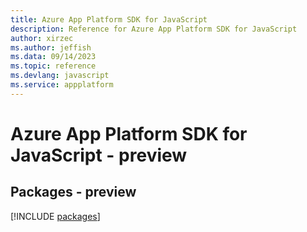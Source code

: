 ```yaml
---
title: Azure App Platform SDK for JavaScript
description: Reference for Azure App Platform SDK for JavaScript
author: xirzec
ms.author: jeffish
ms.data: 09/14/2023
ms.topic: reference
ms.devlang: javascript
ms.service: appplatform
---
```

# Azure App Platform SDK for JavaScript - preview
## Packages - preview
[!INCLUDE [packages](app-platform-index.md)]